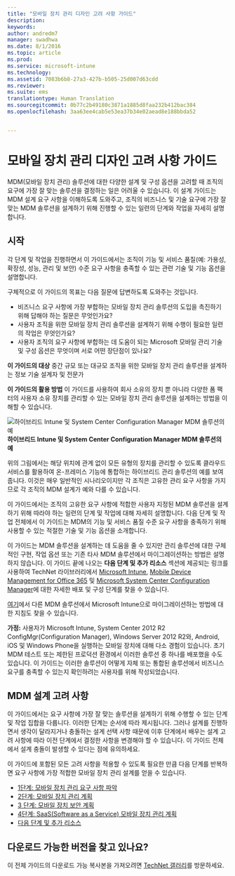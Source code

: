 ```yaml
---
title: "모바일 장치 관리 디자인 고려 사항 가이드"
description: 
keywords: 
author: andredm7
manager: swadhwa
ms.date: 8/1/2016
ms.topic: article
ms.prod: 
ms.service: microsoft-intune
ms.technology: 
ms.assetid: 7083b6b8-27a3-427b-b505-25d007d63cdd
ms.reviewer: 
ms.suite: ems
translationtype: Human Translation
ms.sourcegitcommit: 0b77c2b49180c3871a1885d8faa232b412bac384
ms.openlocfilehash: 3aa63ee4cab5e53ea37b34e02aead8e188bbda52


---
```


# 모바일 장치 관리 디자인 고려 사항 가이드

MDM(모바일 장치 관리) 솔루션에 대한 다양한 설계 및 구성 옵션을 고려할 때 조직의 요구에 가장 잘 맞는 솔루션을 결정하는 일은 어려울 수 있습니다. 이 설계 가이드는 MDM 설계 요구 사항을 이해하도록 도와주고, 조직의 비즈니스 및 기술 요구에 가장 잘 맞는 MDM 솔루션을 설계하기 위해 진행할 수 있는 일련의 단계와 작업을 자세히 설명합니다. 

## 시작

각 단계 및 작업을 진행하면서 이 가이드에서는 조직이 기능 및 서비스 품질(예: 가용성, 확장성, 성능, 관리 및 보안) 수준 요구 사항을 충족할 수 있는 관련 기술 및 기능 옵션을 설명합니다.

구체적으로 이 가이드의 목표는 다음 질문에 답변하도록 도와주는 것입니다.

- 비즈니스 요구 사항에 가장 부합하는 모바일 장치 관리 솔루션의 도입을 촉진하기 위해 답해야 하는 질문은 무엇인가요?
- 사용자 조직을 위한 모바일 장치 관리 솔루션을 설계하기 위해 수행이 필요한 일련의 작업은 무엇인가요?
- 사용자 조직의 요구 사항에 부합하는 데 도움이 되는 Microsoft 모바일 관리 기술 및 구성 옵션은 무엇이며 서로 어떤 장단점이 있나요?

**이 가이드의 대상** 중간 규모 또는 대규모 조직을 위한 모바일 장치 관리 솔루션을 설계하는 정보 기술 설계자 및 전문가

**이 가이드의 활용 방법** 이 가이드를 사용하여 회사 소유의 장치 뿐 아니라 다양한 폼 팩터의 사용자 소유 장치를 관리할 수 있는 모바일 장치 관리 솔루션을 설계하는 방법을 이해할 수 있습니다.

![하이브리드 Intune 및 System Center Configuration Manager MDM 솔루션의 예](./media/MDM_Figure_01.png)
**하이브리드 Intune 및 System Center Configuration Manager MDM 솔루션의 예**

위의 그림에서는 해당 위치에 관계 없이 모든 유형의 장치를 관리할 수 있도록 클라우드 서비스를 활용하여 온-프레미스 기능에 통합하는 하이브리드 관리 솔루션의 예를 보여 줍니다. 이것은 매우 일반적인 시나리오이지만 각 조직은 고유한 관리 요구 사항을 가지므로 각 조직의 MDM 설계가 예와 다를 수 있습니다.
 
이 가이드에서는 조직의 고유한 요구 사항에 적합한 사용자 지정된 MDM 솔루션을 설계하기 위해 따라야 하는 일련의 단계 및 작업에 대해 자세히 설명합니다. 다음 단계 및 작업 전체에서 이 가이드는 MDM의 기능 및 서비스 품질 수준 요구 사항을 충족하기 위해 사용할 수 있는 적절한 기술 및 기능 옵션을 소개합니다. 

이 가이드는 MDM 솔루션을 설계하는 데 도움을 줄 수 있지만 관리 솔루션에 대한 구체적인 구현, 작업 옵션 또는 기존 타사 MDM 솔루션에서 마이그레이션하는 방법은 설명하지 않습니다. 이 가이드 끝에 나오는 **다음 단계 및 추가 리소스** 섹션에 제공되는 링크를 사용하여 TechNet 라이브러리에서 [Microsoft Intune](/Intune/), [Mobile Device Management for Office 365](https://technet.microsoft.com/library/ms.o365.cc.devicepolicy.aspx) 및 [Microsoft System Center Configuration Manager](https://technet.microsoft.com/library/cc507089.aspx)에 대한 자세한 배포 및 구성 단계를 찾을 수 있습니다.

[여기](https://blogs.technet.microsoft.com/intunesupport/2016/02/10/new-guide-on-how-to-migrate-from-other-mdm-technologies-to-microsoft-intune/)에서 다른 MDM 솔루션에서 Microsoft Intune으로 마이그레이션하는 방법에 대한 지침도 찾을 수 있습니다.

**가정:** 사용자가 Microsoft Intune, System Center 2012 R2 ConfigMgr(Configuration Manager), Windows Server 2012 R2와, Android, iOS 및 Windows Phone을 실행하는 모바일 장치에 대해 다소 경험이 있습니다. 초기 MDM 테스트 또는 제한된 프로덕션 환경에서 이러한 솔루션 중 하나를 배포했을 수도 있습니다. 이 가이드는 이러한 솔루션이 어떻게 자체 또는 통합된 솔루션에서 비즈니스 요구를 충족할 수 있는지 확인하려는 사용자를 위해 작성되었습니다.

## MDM 설계 고려 사항
이 가이드에서는 요구 사항에 가장 잘 맞는 솔루션을 설계하기 위해 수행할 수 있는 단계 및 작업 집합을 다룹니다. 이러한 단계는 순서에 따라 제시됩니다. 그러나 설계를 진행하면서 생각이 달라지거나 충돌하는 설계 선택 사항 때문에 이후 단계에서 배우는 설계 고려 사항에 따라 이전 단계에서 결정한 사항을 변경해야 할 수 있습니다. 이 가이드 전체에서 설계 충돌이 발생할 수 있다는 점에 유의하세요.

이 가이드에 포함된 모든 고려 사항을 적용할 수 있도록 필요한 만큼 다음 단계를 반복하면 요구 사항에 가장 적합한 모바일 장치 관리 설계를 얻을 수 있습니다. 

- [1단계: 모바일 장치 관리 요구 사항 파악](mdm-step-1-identify-your-mobile-device-management-requirements.md)
- [2단계: 모바일 장치 관리 계획](mdm-step-2-plan-for-mobile-device-management.md)
- [3 단계: 모바일 장치 보안 계획](mdm-step-3-plan-enhancing-mobile-devices-protection.md)
- [4단계: SaaS(Software as a Service) 모바일 장치 관리 계획](mdm-step-4-plan-for-software-as-a-service-mobile-device-management.md)
- [다음 단계 및 추가 리소스](mdm-next-steps-and-additional-resources.md)
        
## 다운로드 가능한 버전을 찾고 있나요?
이 전체 가이드의 다운로드 가능 복사본을 가져오려면 [TechNet 갤러리](https://gallery.technet.microsoft.com/Mobile-Device-Management-7d401582)를 방문하세요.



<!--HONumber=Aug16_HO1-->


